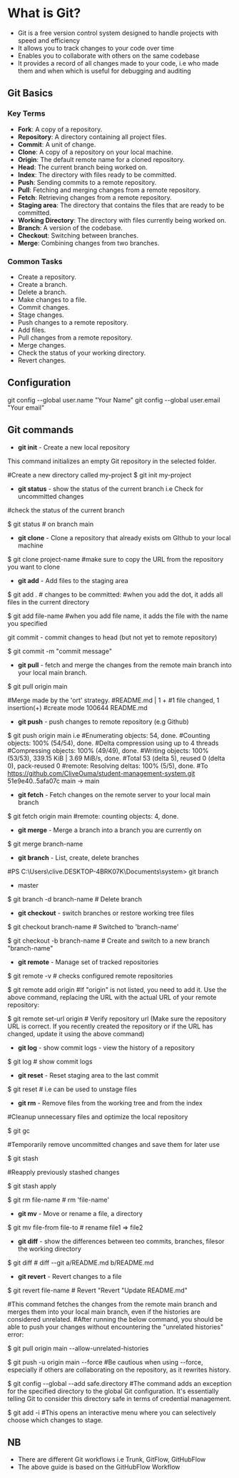 # What is Git?

- Git is a free version control system designed to handle projects with speed and efficiency
- It allows you to track changes to your code over time
- Enables you to collaborate with others on the same codebase
- It provides a record of all changes made to your code, i.e who made them and when which is useful for debugging and auditing



## Git Basics

### Key Terms

- **Fork**: A copy of a repository.
- **Repository**: A directory containing all project files.
- **Commit**: A unit of change.
- **Clone**: A copy of a repository on your local machine.
- **Origin**: The default remote name for a cloned repository.
- **Head**: The current branch being worked on.
- **Index**: The directory with files ready to be committed.
- **Push**: Sending commits to a remote repository.
- **Pull**: Fetching and merging changes from a remote repository.
- **Fetch**: Retrieving changes from a remote repository.
- **Staging area**: The directory that contains the files that are ready to be committed.
- **Working Directory**: The directory with files currently being worked on.
- **Branch**: A version of the codebase.
- **Checkout**: Switching between branches.
- **Merge**: Combining changes from two branches.

### Common Tasks

- Create a repository.
- Create a branch.
- Delete a branch.
- Make changes to a file.
- Commit changes.
- Stage changes.
- Push changes to a remote repository.
- Add files.
- Pull changes from a remote repository.
- Merge changes.
- Check the status of your working directory.
- Revert changes.

## Configuration

git config --global user.name "Your Name"
git config --global user.email "Your email"

## Git commands

- **git init** - Create a new local repository

This command initializes an empty Git repository in the selected folder.

#Create a new directory called my-project
$ git init my-project

- **git status** - show the status of the current branch
i.e Check for uncommitted changes

#check the status of the current branch

$ git status  # on branch main

- **git clone** - Clone a repository that already exists om GIthub to your local machine

$ git clone project-name 
#make sure to copy the URL from the repository you want to clone

- **git add** - Add files to the staging area

$ git add . # changes to be committed:
#when you add the dot, it adds all files in the current directory

$ git add file-name
#when you add file name, it adds the file with the name you specified

 git commit - commit changes to head (but not yet to remote repository)

$ git commit -m "commit message"

- **git pull** - fetch and merge the changes from the remote main branch into your local main branch.

$ git pull origin main 

#Merge made by the 'ort' strategy.
 #README.md | 1 +
 #1 file changed, 1 insertion(+)
 #create mode 100644 README.md

- **git push** - push changes to remote repository (e.g Github)

$ git push origin main
i.e
#Enumerating objects: 54, done.
#Counting objects: 100% (54/54), done.
#Delta compression using up to 4 threads
#Compressing objects: 100% (49/49), done.
#Writing objects: 100% (53/53), 339.15 KiB | 3.69 MiB/s, done.
#Total 53 (delta 5), reused 0 (delta 0), pack-reused 0
#remote: Resolving deltas: 100% (5/5), done.
#To https://github.com/CliveOuma/student-management-system.git
   51e9e40..5afa07c  main -> main

- **git fetch** - Fetch changes on the remote server to your local main branch

$ git fetch origin main
#remote: counting objects: 4, done.

- **git merge** - Merge a branch into a branch you are currently on

$ git merge branch-name 

- **git branch** - List, create, delete branches


#PS C:\Users\clive.DESKTOP-4BRK07K\Documents\system> git branch
* master

$ git branch -d branch-name # Delete branch

- **git checkout** - switch branches or restore working tree files

$ git checkout branch-name # Switched to 'branch-name'

$ git checkout -b branch-name  # Create and switch to a new branch  "branch-name"

- **git remote** - Manage set of tracked repositories

$ git remote -v # checks configured remote repositories

$ git remote add origin <repository-url>
#If "origin" is not listed, you need to add it. Use the above command, replacing the URL with the actual URL of your remote repository:


$ git remote set-url origin <new-repository-url> # Verify repository url (Make sure the repository URL is correct. If you recently created the repository or if the URL has changed, update it using the above command)

- **git log** - show commit logs
          - view the history of a repository

$ git log # show commit logs

- **git reset** - Reset staging area to the last commit

$ git reset # i.e can be used to unstage files

- **git rm** - Remove files from the working tree and from the index

#Cleanup unnecessary files and optimize the local repository

$ git gc

#Temporarily remove uncommitted changes and save them for later use

$ git stash

#Reapply previously stashed changes

$ git stash apply

$ git rm file-name # rm 'file-name'

- **git mv** - Move or rename a file, a directory

$ git mv file-from file-to # rename file1 => file2

- **git diff** - show the differences between teo commits, branches, filesor the working directory

$ git diff # diff --git a/README.md b/README.md

- **git revert** - Revert changes to a file

$ git revert file-name # Revert "Revert "Update README.md"


#This command fetches the changes from the remote main branch and merges them into your local main branch, even if the histories are considered unrelated.
#After running the below command, you should be able to push your changes without encountering the "unrelated histories" error:

$ git pull origin main --allow-unrelated-histories

$ git push -u origin main --force
#Be cautious when using --force, especially if others are collaborating on the repository, as it rewrites history.

$ git config --global --add safe.directory
#The command adds an exception for the specified directory to the global Git configuration. It's essentially telling Git to consider this directory safe in terms of credential management.

$ git add -i
#This opens an interactive menu where you can selectively choose which changes to stage.


## NB
- There are different Git workflows i.e Trunk, GitFlow, GitHubFlow
- The above guide is based on the GitHubFlow Workflow
